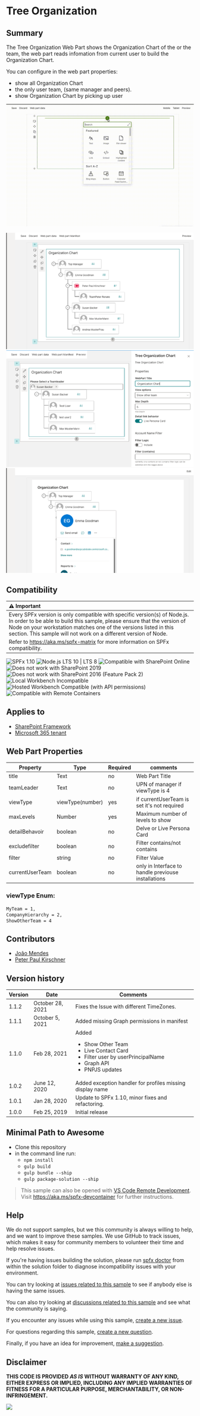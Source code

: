 # Tree Organization

## Summary
The Tree Organization Web Part shows the Organization Chart of the  or the team, the web part reads infomation from current user to build the Organization Chart.  

You can configure in the web part properties:
* show all Organization Chart 
* the only user team, (same manager and peers). 
* show Organization Chart by picking up user
 

![Organization Chart Web Part](./assets/react-tree-orgchart.gif)

![Organization Chart Web Part](./assets/Screenshot1.png)
![Organization Chart Web Part](./assets/Screenshot2.png)
![Organization Chart Web Part](./assets/Screenshot3.png)


## Compatibility

| :warning: Important          |
|:---------------------------|
| Every SPFx version is only compatible with specific version(s) of Node.js. In order to be able to build this sample, please ensure that the version of Node on your workstation matches one of the versions listed in this section. This sample will not work on a different version of Node.|
|Refer to <https://aka.ms/spfx-matrix> for more information on SPFx compatibility.   |

![SPFx 1.10](https://img.shields.io/badge/SPFx-1.10.0-green.svg) 
![Node.js LTS 10 | LTS 8](https://img.shields.io/badge/Node.js-LTS%2010%20%7C%20LTS%208-green.svg) 
![Compatible with SharePoint Online](https://img.shields.io/badge/SharePoint%20Online-Compatible-green.svg)
![Does not work with SharePoint 2019](https://img.shields.io/badge/SharePoint%20Server%202019-Incompatible-red.svg "SharePoint Server 2019 requires SPFx 1.4.1 or lower")
![Does not work with SharePoint 2016 (Feature Pack 2)](https://img.shields.io/badge/SharePoint%20Server%202016%20(Feature%20Pack%202)-Incompatible-red.svg "SharePoint Server 2016 Feature Pack 2 requires SPFx 1.1")
![Local Workbench Incompatible](https://img.shields.io/badge/Local%20Workbench-Incompatible-red.svg "The solution requires access to the user's properties")
![Hosted Workbench Compatible (with API permissions)](https://img.shields.io/badge/Hosted%20Workbench-Compatible%20(with%20API%20permissions)-yellow.svg)
![Compatible with Remote Containers](https://img.shields.io/badge/Remote%20Containers-Compatible-green.svg)

## Applies to

* [SharePoint Framework](https://learn.microsoft.com/sharepoint/dev/spfx/sharepoint-framework-overview)
* [Microsoft 365 tenant](https://learn.microsoft.com/sharepoint/dev/spfx/set-up-your-development-environment)


## Web Part Properties
 

Property |Type|Required| comments
--------------------|----|--------|----------
title | Text| no| Web Part Title
teamLeader |Text|no|UPN of manager if viewType is 4 
viewType|viewType(number)|yes|if currentUserTeam is set it's not required 
maxLevels | Number| yes | Maximum number of levels to show
detailBehavoir |boolean|no|Delve or Live Persona Card
excludefilter|boolean|no|Filter contains/not contains
filter|string|no|Filter Value
currentUserTeam|boolean|no|only in Interface to handle previouse installations

### viewType Enum:
 ``` 
 MyTeam = 1,
 CompanyHierarchy = 2,
 ShowOtherTeam = 4
 ```

## Contributors

* [João Mendes](https://github.com/joaojmendes)
* [Peter Paul Kirschner](https://github.com/petkir)

## Version history

Version|Date|Comments
-------|----|--------
1.1.2|October 28, 2021|Fixes the Issue with different TimeZones.
1.1.1|October 5, 2021|Added missing Graph permissions in manifest
1.1.0|Feb 28, 2021|Added <ul><li>Show Other Team</li><li>Live Contact Card</li><li>Filter user by userPrincipalName</li><li>Graph API</li><li>PNPJS updates</li></ul> 
1.0.2|June 12, 2020|Added exception handler for profiles missing display name 
1.0.1|Jan 28, 2020|Update to SPFx 1.10, minor fixes and refactoring.
1.0.0|Feb 25, 2019|Initial release  

## Minimal Path to Awesome

- Clone this repository
- in the command line run:
  - `npm install`
  - `gulp build`
  - `gulp bundle --ship`
  - `gulp package-solution --ship`

>  This sample can also be opened with [VS Code Remote Development](https://code.visualstudio.com/docs/remote/remote-overview). Visit https://aka.ms/spfx-devcontainer for further instructions.


## Help

We do not support samples, but we this community is always willing to help, and we want to improve these samples. We use GitHub to track issues, which makes it easy for  community members to volunteer their time and help resolve issues.

If you're having issues building the solution, please run [spfx doctor](https://pnp.github.io/cli-microsoft365/cmd/spfx/spfx-doctor/) from within the solution folder to diagnose incompatibility issues with your environment.

You can try looking at [issues related to this sample](https://github.com/pnp/sp-dev-fx-webparts/issues?q=label%3A%22sample%3A%20react-tree-orgchart") to see if anybody else is having the same issues.

You can also try looking at [discussions related to this sample](https://github.com/pnp/sp-dev-fx-webparts/discussions?discussions_q=react-tree-orgchart) and see what the community is saying.

If you encounter any issues while using this sample, [create a new issue](https://github.com/pnp/sp-dev-fx-webparts/issues/new?assignees=&labels=Needs%3A+Triage+%3Amag%3A%2Ctype%3Abug-suspected%2Csample%3A%20react-tree-orgchart&template=bug-report.yml&sample=react-tree-orgchart&authors=@joaojmendes%20@petkir&title=react-tree-orgchart%20-%20).

For questions regarding this sample, [create a new question](https://github.com/pnp/sp-dev-fx-webparts/issues/new?assignees=&labels=Needs%3A+Triage+%3Amag%3A%2Ctype%3Aquestion%2Csample%3A%20react-tree-orgchart&template=question.yml&sample=react-tree-orgchart&authors=@joaojmendes%20@petkir&title=react-tree-orgchart%20-%20).

Finally, if you have an idea for improvement, [make a suggestion](https://github.com/pnp/sp-dev-fx-webparts/issues/new?assignees=&labels=Needs%3A+Triage+%3Amag%3A%2Ctype%3Aenhancement%2Csample%3A%20react-tree-orgchart&template=question.yml&sample=react-tree-orgchart&authors=@joaojmendes%20@petkir&title=react-tree-orgchart%20-%20).

## Disclaimer

**THIS CODE IS PROVIDED *AS IS* WITHOUT WARRANTY OF ANY KIND, EITHER EXPRESS OR IMPLIED, INCLUDING ANY IMPLIED WARRANTIES OF FITNESS FOR A PARTICULAR PURPOSE, MERCHANTABILITY, OR NON-INFRINGEMENT.**


<img src="https://m365-visitor-stats.azurewebsites.net/sp-dev-fx-webparts/samples/react-tree-orgchart" />
